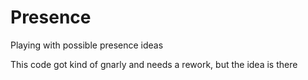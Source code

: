 # Presence

Playing with possible presence ideas

This code got kind of gnarly and needs a rework, but the idea is there

